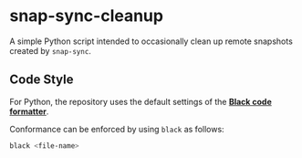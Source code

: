 # snap-sync-cleanup

A simple Python script intended to occasionally clean up remote snapshots created by `snap-sync`.

## Code Style

For Python, the repository uses the default settings of the [**Black code formatter**](https://black.readthedocs.io/).

Conformance can be enforced by using `black` as follows:

```bash
black <file-name>
```
